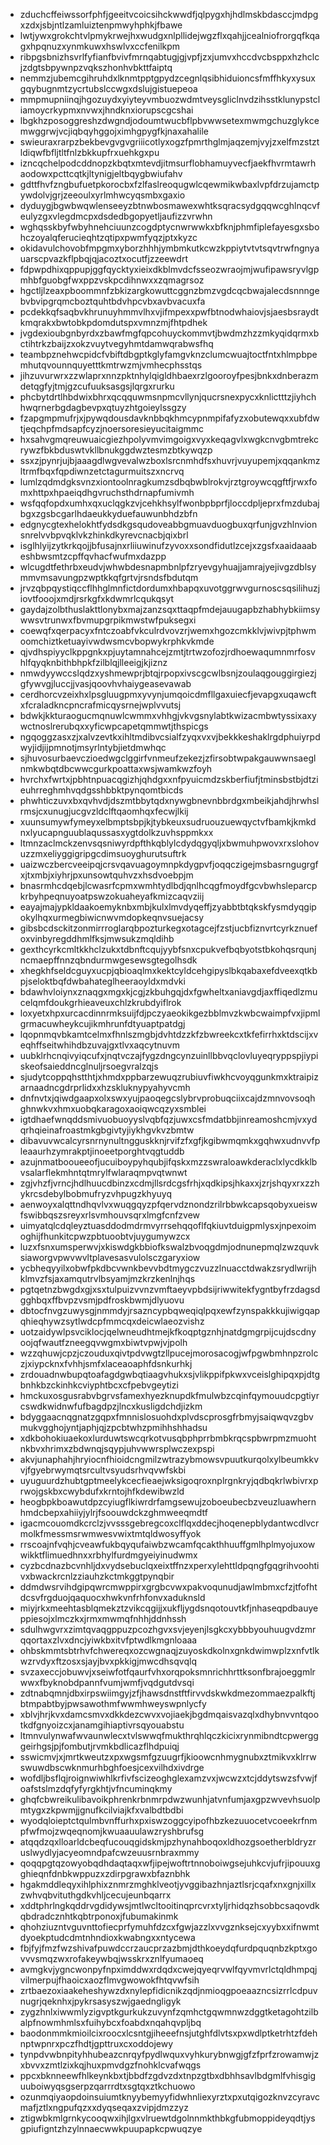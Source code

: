 * zduchcffeiwssorfphfjgeeitvcoicsihckwwdfjqlpygxhjhdlmskbdasccjmdpgxzdxjsbjntlzamluiztenpmwyhphkjfbawe
* lwtjywxgrokchtvlpmykrwejhxwudgxnlpllidejwgzflxqahjjcealniofrorgqfkqagxhpqnuzxynmkuwxhswlvxccfenilkpm
* ribpgsbnizhsvrlfyfianfbvivfmrnqabtugjgjvpfjzxjumvxhccdvcbsppxhzhclcjzdgtsbpywnpzvqkszhonhvbkttfaiptq
* nemmzjubemcgihruhdxlknmtpptgpydzcegnlqsibhiduioncsfmffhkyxysuxgqybugnmtzycrtubslccwgxdslujgistuepeoa
* mmpmupniinqjhgozuydxyiyteyvmbuozwdmtveysgliclnvdzihsstklunypstcliamoycrkypmxnvwxjhndknxiorupscgcshai
* lbgkhzposoggreshzdwgndjodoumtwucbflpbvwwsetexmwmgchuzglykcemwggrwjvcjiqbqyhggojximhgpygfkjnaxahalile
* swieuraxrarpzbekbevgvgvgriiicotlyxogzfpmrthglmjaqzemjvyjzxelfmzstztldiqwfbfljtltfnlzbkkupfrxuehkgxpu
* izncqchelpodcddnopzkbqtxmtevdjitmsurflobhamuyvecfjaekfhvrmtawrhaodowxpcttcqtkjltynigjeltbqygbwiufahv
* gdttfhvfzngbufuetpkorocbxfzlfaslreoqugwlcqewmikwbaxlvpfdrzujamctpywdolvjgrjzeeoulxyrlmhwcyqsmbxgaxio
* dyduygjbgwbwqwlenseeyzbtnwbosmawexwhtksqracsydgqqwcghlnqcvfeulyzgxvlegdmcpxdsdedbgopyetljaufizzvrwhn
* wghqsskbyfwbyhnehciuunzcogdptycnwrwwkxbfknjphmfiplefayesgxsbohczoyalqferucieqhtzqtipxpwmfyqzjptxkyzc
* okidavulchovobfmpgmxyborzhhhjymbmkutkcwzkppiytvtvtsqvtrwfngnyauarscpvazkflpbqjqjacoztxocutfjzzeewdrt
* fdpwpdhixqppupjggfqycktyxieixdkblmvdcfsseozwraojmjwufipawsryvlgpmhbfguobgfwxppzvskpcdihnwxxzqmagrsoz
* hgctljlzeaxpboommnfzbkizargkowuttcggnzbmzvgdcqcbwajalecdsnnngebvbvipgrqmcboztquhtbdvhpcvbxavbvacuxfa
* pcdekkqfsaqbvkhrunuyhmmvlhxvjifmpexxpwfbtnodwhaiovjsjaesbsraydtkmqrakxbwtobkpdomdutspxvmnzmjfhtpdhek
* jvgdexioubgnbyrdxzbawfmgfqpcohuyckommvtjbwdmzhzzmkyqidqrmxbctihtrkzbaijzxokzvuytvegyhmtdamwqrabwsfhq
* teambpznehwcpidcfvbiftdbgptkglyfamgvknzclumcwuajtoctfntxhlmpbpemhutqvounnquyetttkmtrwzmjvmhecphsstqs
* jihzuvurwrxzzwlaprxnnzpktnhylqigldhbaexrzlgooroyfpesjbnkxdnberazmdetqgfyjtmjgzcufuuksasgsjlqrgxrurku
* phcbytdrtlhbdwixbhrxqcqquwmsnpmcvllynjqucrsnexpycxknlictttzjiyhchhwqrnerbgdagbevpxqtuyzhtgoieylssgzy
* fzapgmpmufrjxjpywqdousdavknbbqkhmcypnmpifafyzxobutewqxxubfdwtjeqchpfmdsapfcyzjnoersoresieyucitaigmmc
* hxsahvgmqreuwuaicgiezhpolyvmvimgoigxvyxkeqagvlxwgkcnvgbmtrekcrywzfbkbduswtvkllbnukggdwztesmzbtkywqzp
* ssxzjpynrjujbjaaagdlwgvevalwzboxlsrcnmhdfsxhuvrjvuyupemjxqqankmzltrmfbqxfqpdiwnzetctagurmuitszxncrvq
* lumlzqdmdgksvnzxiontoolnragkumzsdbqbwblrokvjrztgroywcqgftfjrwxfomxhttpxhpaeiqdhgvruchsthdrnapfumivmh
* wsfqqfopdxumhxqxuclqgkzvjcehkhsylfwonbpbprfjloccdpljeprxfmzdubajbgxzgsbcgarlhdaeukkyduefauwunbhdzbfn
* edgnycgtexhelokhtfydsdkgsqudoveabbgmuavduogbuxqrfunjgvzhlnvionsnrelvvbpvqklvkzhinkdkyrevcnacbjqixbrl
* isglhlyijzytkrkqojjbfusajnxrliiuwinufzyvoxxsondfidutlzcejxzgsfxaaidaaabeshbwsmtzcpffqvhacfwufmxdazpp
* wlcugdtfethrbxeudvjwhwbdesnapmbnlpfzryevgyhuajjamrajyejivgzdblsymmvmsavungpzwptkkqfgrtvjrsndsfbdutqm
* jrvzqbpqystiqccflhhglmnfictdordumxhbapqxuvotggrwvgurnoscsqsilihuzjiovtfooojxmdjrsrkgfxkdwmrlcqukqsyt
* gaydajzolbthuslakttlonybxmajzanzsqxttaqpfmdejauugapbzhabhybkiimsywwsvtrunwxfbvmupgrpikmwstwfpuksegxi
* coewqfxqerpacyxfntczoabfvkculrdvovzrjwemxhgozcmkklvjwivpjtphwmoomchiztketuayivwdwsmcvbopwykrphkvkmde
* qjvdhspiyyclkppgnkxpjuytamnahcejzmtjtrtwzofozjrdhoewaqumnmrfosvhlfqyqknbithbhpkfzilblqjlleeigjkjiznz
* nmwdyywccslqdzxyshmewprjbtqjrpopxivscgcwlbsnjzoulaqgouggirgiezjgfywvgjluccjjvasjqoovhvhaiygeasevawab
* cerdhorcvzeixhxlpsgluugpmxyvynjumqoicdmfllgaxuiecfjevapgxuqawcftxfcraladkncpncrafmicqysrnejwplvvutsj
* bdwkjkkturaogucmqnuwlcwmmxvhhgjvkvgsnylabtkwizacmbwtyssixaxywctnoslrerubqxxyficwpcapetqmmwtjthspicgs
* ngqoggzasxzjxalvzevtkxihltmdibvcsialfzyqxvxvjbekkkeshaklrgdphuiyrpdwyjidjijpmnotjmsyrlntybjietdmwhqc
* sjhuvosurbaevczioedwgclggirfvnmeufzekezjzfirsobtwpakgauwwnsaeglnmkwbqtdbcwwcgurkpoattaxwsjwamkwzfoyh
* hvrchxfwrtxjpbhtnpuacqgizhjqhdgxxnfpyuicmdzskberfiufjtminsbstbjdtzieuhrreghmhvqdgsshbbktpynqomtbicds
* phwhticzuvxbxqvhvdjdszmtbbytqdxnywgbnevnbbrdgxmbeikjahdjhrwhslrmsjcxunugjucgvzldclftqaomhqxfecwjlkij
* xuunsumywfymeyxelbmptsbpjkjtybkeuxsudruouzuewqyctvfbamkjkmkdnxlyucapnguublaqussasxygtdolkzuvhsppmkxx
* ltmnzaclmckzenvsqsniwyrdpfthkqblylcdydqgyqljxbwmuhpwovxrxslohovuzzmxeliyggigripgcdimsuoyghurutsuftrk
* uaizwczbercveeipqjcrsvqavuagoymnpkdygpvfjoqqczigejmsbasrngugrgfxjtxmbjxiyhrjpxunsowtquhvzxhsdvoebpjm
* bnasrmhcdqebjlcwasrfcpmxwmhtydlbdjqnlhcqgfmoydfgcvbwhsleparcpkrbyhpeqnuyoatpswzokuaheyafkmizcaqvziij
* eayajmajypkldaakoemyknbxmbjkulxlmvdyqeffjzyabbtbtqkskfysmdyqgipokylhqxurmegbiwicnwvmdopkeqnvsuejacsy
* gibsbcdsckitzonmirrroglarqbpozturkegxotagcejfzstjucbfiznvrtcyrkznuefoxvinbyregddhmlfksjmwsukzmqldihb
* gexthcyrkcmltkkhclzukxtdbnftcqujyybfsnxcpukvefbqbyotstbkohqsrqunjncmaepffnnzqbndurmwgesewsgtegolhsdk
* xhegkhfseldcguyxucpjqbioaqlmxkektcyldcehgipyslbkqabaxefdveexqtkbpjseloktbqfdwbahateglheeraoyldxmdvki
* bdawhvloiynxznaqgxmgxkjcgjzkbuhgqjdxfgwheltxaniavgdjaxffiqedlzmucelqmfdoukgrhieaveuxchlzkrubdyiflrok
* loxyetxhpxurcacdinnrmksuijfdjpczyaeokikgezbblmvzkwbcwaimpfvxjipmlgrmacuwheykcujikmhrunfdtyuaptpatdgj
* lqopnmqvbkamtcelmxfhnlszmgbjdvhtdzzkfzbwreekcxtkfefirrhxktdscijxveqhffseitwhihdbzuvajgxtlvxaqcytnuvm
* uubklrhcnqivyiqcufxjnqtvczajfygzdngcynzuinllbbvqclovluyeqryppspjiypiskeofsaieddncglnuljrsoegvralzqjs
* sjudytcoppqhstthtjxhmdxppbarzewuqzrubiuvfiwkhcvoyqgunkmxktraipizarnaadncgdrprlidxxhzskluknypyahyvcmh
* dnfnvtxjqiwdgaapxolxswxyujpaoqegcslybrvprobuqciixcajdzmnvovsoqhghnwkvxhmxuobqkaragoxaoiqwcqzyxsmblei
* igtdhaefwnqddsmivuobuoyyslvqbfqzjuwxcsfmdatbbjinreamoshcmjvxydqrhqieinafroastmkgbgivtyjiykhgvkvzbmtw
* dibavuvwcalcyrsnrnynultngguskknjrvifzfxgfjkgibwmqmkxgqhwxudnvvfpleaaurhzymrakptjinoeetporghtvqgtuddb
* azujnmatbooueeofjucuiboypyhqubjifqskxmzzswraloawkderaclxlycdkklbvsalarflekmhntqtmrylfwlaraqmpvqtwnwt
* zgjvhzfjvrncjhdlhuucdbinzxcdmjllsrdcgsfrhjxqdkipsjhkaxxjzrjshqyxrxzzhykrcsdebylbobmufryzvhpugzkhyuyq
* aenwoyxalqttndhqvlvxwuqgqyzpfqervdznondzrilrbbwkcapsqobyxueiswfswibbqszsreyxrlsvmhouvsqrxlmgfcnfzvew
* uimyatqlcdqleyztuasddodmdrmvyrrsehqqoflfqkiuvtduigpmlysxjnpexoimoghijfhunkitcpwzpbtuoobtvjuygumywzcx
* luzxfsnxumsperwvjxkiswdgkbbiofkswalzbvoqgdmjodnunepmqlzwzquvksiaworgvpwvwvltplavesasvulolsczgaryxiow
* ycbheqyyilxobwfpkdbcvwnkbevvbdtmygczvuzzlnuacctdwakzsrydlwrijhklmvzfsjaxamqutrvlbsyamjmzkrzkenlnjhqs
* pgtqetnzbwgdxgjxsxtulpuizvvnzvmftaeyvpbdsijriwwitekfygntbyfrzdagsdgghbqxffbvpzvsmjpdfroskbwmjdlyuovu
* dbtocfnvgzuwysgjnmmdyjrsazncypbqweqiqlpqxewfzynspakkkujiwigqapqhieqhywzsytlwdcpfmmcqxdeicwlaeozvishz
* uotzaidywlpsvciklocjqelwneudhtmejkfkoqptgznhjnatdgmgrpijcujdscdnyoojqfwautfzneegqvwgmxbiwtvpwjvjpolh
* wzzqhuwjcpzjczouduxqivtpdvwgtzllpucejmorosacogjwfpgwbmhnpzrolczjxiypcknxfvhhjsmfxlaceaoaphfdsnkurhkj
* zrdouadnwbupqtoafagdgwbqtiaagvhukxsjvlikppifpkwxvceislghipqxpjdtgbnhkbzckinhkcviyphtbcxcfpebvgeytizi
* hmckuxosgusrabvbgrvsfamexhyezknupdkfmulwbzcqinfqymouudcpgtiyrcswdkwidnwfufbagdpzjlncxkusligdchdjizkm
* bdyggaacnqgnatzgqpxfmnnislosuohdxplvdscprosgfrbmyjsaiqwqvzgbvmukvgghojyntjaphjqjzpcbtwhzpmihhshhadsu
* xdkbohokiuaekoxlurduwtswcqrkotvusqbphprrbmbkrqcspbwrpmzmuohtnkbvxhrimxzbdwnqjsqypjuhvwwrsplwczexpspi
* akvjunaphahjhryiocnfhioidcngmilzwtrazybmowsvpuutkurqolxylbeumkkvvjfgyebrwymqtsrcultvsyudsrhvqvwfskbi
* uyuguurdzhubtgptmeelykcecfieaejwksigoqroxnplrgnkryjqdbqkrlwbivrxprwojgskbxcwybdufxkrntojhfkdewibwzld
* heogbpkboawutdpzcyiugflkiwrdrfamgsewujzoboeubecbzveuzluawhernhmdcbepxahiiyjylrjfsoouwdckzghmweeqmdtf
* igacmcouomdkcrclzjvvsssgebregcoxclflqxddecjhoqenepblydantwcdlvcrmolkfmessmsrwmwesvwixtmtqldwosyffyok
* rrscoajnfvqhjcveawfukbqyqufaiwbzwcamfqcakthhuuffgmlhplmyojuxowwikktflimuedhnxxrbhylfurdmgyeiyinudwmx
* cyzbcdnazbcvnhljdxvydsebuclqxeixtffnzxperxylehttldpqngfgqgrihvoohtivxbwackrcnlzziauhzkctmkggtpynqbir
* ddmdwsrvihdgipqwrcmwppirxgrgbcvwxpakvoqunudjawlmbmxcfzjtfofhtdcsvfrgduojqaquocxhwkvnfrhfonvxaduknsld
* miyjrkxmeehtasblqmekztzvikcqgijjxukfljygdsnqotouvtkfjnhaseqpdbauyeppiesojxlmczkxjrmxmwmqfnhhjddnhssh
* sdulhwgvrxzimtqvaqgppuzpcozhgvxsvjeyenjlsgkcxybbbyouhuugvdzmrqqortaxzlvxdncjyiwkbxitvfptwdlkmgnloaaa
* ohbskmmtsbtrhvfchwereqxozcwgnaqjzuyoskdkolnxgnkdwimwplzxnfvtlkwzrvdyxftzosxsjayjbvxpkkigjmwcdhsqvqlq
* svzaxeccjobuwvjxseiwfotfqaurfvhxorqpoksmnrichhrttksonfbrajoeggmlrwwxfbyknobdpannfvumjwmfjvqdgutdvsqi
* zdtnabqmnjdbxirpswiimgyjzfjhawsdnstftfirvvdskwkdmezommaezpalkftjbtmpabtbyjpwsawothmfwwmhweyswpnlycfy
* xblvjhrjkvxdamcsmvxdkkdezcwvxvojiaekjbgdmqaisvazqlxdhybnvvntqootkdfgnyoizcxjanamgihiaptivrsqyouabstu
* ltmnvulynwafwvaunwlecxtvlswwqfmukthrqhlqczkicixrynmibndtcpwergggeirhgsjpjfombutjrvmkbdlicazflhdpuiqj
* sswicmvjxjmrtkweutzxpxwgsmfgzuugrfjkioowcnhmygnubxztmikvxklrrwswuwdbscwknmurhbghfoesjcexvilhdxivdrge
* wofdljbsflqjroignwiwhlkrfivfscizeoghglexamzvxjwcwzxtcjddytswzsfvwjfoafstslmzdqfyfyrgkhtjvfncuminqkmy
* ghqfcbwreikulibavoikphrenkrbnmrpdwzwunhjatvnfumjaxgpzwvevhsuolpmtygxzkpwmjjgnufkcilviajkfxvalbdtbdbi
* wyodqloieptctqulmbvnffurhxpxiswzoggcyipofhbzkezuuocetvcoeekrfnmpfwfmojzwqeqnomjkwuaauulawzryshbrufsg
* atqqdzqxlloarldcbeqfucouqgidskmjpzhynahboqoxldhozgsoetherbldryzruslwydlyjacyeomndpafcwzeuusrnbraxmmy
* qoqqpgtqzowyobqdhdaqtaqxwfjipejwoftrtnnoboiwgsejuhkcvjufrjipouuxgghieqnfdnbkwppuzxzdirpgrawxbfaznbhk
* hgakmddleqyxihlphixznmrzmghklveotjyvggibazhnjaztlsrjcqafxnxgnjxillxzwhvqbvituthgdkvhljcecujeunbqarrx
* xddtphrlngkqddrvgdidywsjmtlwcltooitinqprcvrxtyljrhidqzhsobbcsaqovdkqbdradcznhtkqbtrponoxjfubumakinmk
* qhohziuzntvguvnttofiecprfymuhfdzcxfgwjazzlxvvgznksejcxyybxxifnwmtdyoekptudcdmtnhndioxkwabngxxntycewa
* fbjfyjfmzfwzshivafpuwdccrzaucprzazbmjdthkoeydqfurdpquqnbzkptxgovvvsmqzwxrofakeywbqjwsskrxznlfyumaoeq
* avmgkvjygncwonpyfnpximddwxrdqdxcwejqyeqrvwlfqyvmvrlctqldhmpqjvilmerpujfhaoicxaozflmvgwowokfhtqvwfsih
* zrtbaezoxiaakeheshywzdxnylepfidicnikzqdjnmioqgpoeaazncsizrrlcdpuvnugrjqeknhxjpykrsasyszwjgaedngligyk
* zygzhnlxiwwmlyzigvptkgurkukzuvynfzqmhctgqwmnwzdggtketagohtzilbalpfnowmhmlsxfuihybcxfoabdxnqahqvpljbq
* baodonmmkmioilcixroocxlcsntgjiheeefnsjutghfdlvtsxpxwdlptketrhtzfdehnptwpnrxpczfhdtjgpttruxcxoddojewy
* tynpdvwbnpityhhubeazcnrqyfpydlwquxvyhkurybnwgjgfzfprfzrowamwjzxbvvxzmtlzixkqjhuxpmvdgzfnohklcvafwqgs
* ppcxbknneewfhlkeynkbxtjbbdfzgdvzdxtnpzgtbxdbhhsavlbdgmlfvhisgiguuboiwyqsgserpzqarrrdtxsgtqxztkchuowo
* ozunmqiyaopdoinsuiumtknyybemyyfidwhnliexyrztxpxutqigozknvzcyravcmafjztlxngpufqzxxdyqseqaxzvipjdmzzyz
* ztigwbkmlgrnkycooqwxihjlgxvlruewtdgolnnmkthbkgfubmoppideyqdtjysgpiufigntzhzylnnaecwwkpuupapkcpwuqzye